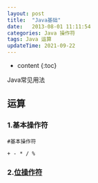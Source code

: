 ```yaml
---
layout: post
title:  "Java基础"
date:   2013-08-01 11:11:54
categories: Java 操作符
tags: Java 运算
updateTime: 2021-09-22 
---
```


* content
{:toc}

Java常见用法

## 运算

### 1.基本操作符

```shell
#基本操作符

+ - * / %
```

### 2.[位操作符](https://baike.baidu.com/item/%E7%A7%BB%E4%BD%8D%E8%BF%90%E7%AE%97%E7%AC%A6/5622348?fr=aladdin)

```shell
```







```java

```

